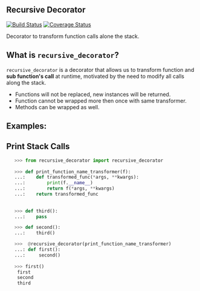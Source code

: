 Recursive Decorator
--------------------------
[![Build Status](https://travis-ci.org/yakobu/recursive_decorator.svg?branch=master)](https://travis-ci.org/yakobu/recursive_decorator)
[![Coverage Status](https://coveralls.io/repos/github/yakobu/recursive_decorator/badge.svg?branch=master)](https://coveralls.io/github/yakobu/recursive_decorator?branch=master)

Decorator to transform function calls alone the stack.

What is ``recursive_decorator``?
----------------------------

``recursive_decorator`` is a decorator that allows us to transform function 
and **sub function's call** at runtime, motivated by the need to modify all calls along the stack.

* Functions will not be replaced, new instances will be returned.
* Function cannot be wrapped more then once with same transformer.
* Methods can be wrapped as well. 

Examples:
---------

Print Stack Calls
------------------

```python
   >>> from recursive_decorator import recursive_decorator 
   
   >>> def print_function_name_transformer(f):
   ...:    def transformed_func(*args, **kwargs):
   ...:        print(f.__name__)
   ...:        return f(*args, **kwargs)
   ...:    return transformed_func
   
   
   >>> def third():
   ...:    pass

   >>> def second():
   ...:    third()

   >>>  @recursive_decorator(print_function_name_transformer)
   ...: def first():
   ...:     second()
   
   >>> first()
    first
    second
    third
```
